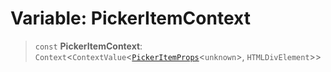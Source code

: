 # Variable: PickerItemContext

> `const` **PickerItemContext**: `Context`\<`ContextValue`\<[`PickerItemProps`](../type-aliases/PickerItemProps.md)\<`unknown`\>, `HTMLDivElement`\>\>
